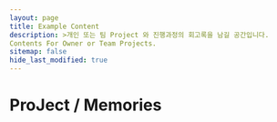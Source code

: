 ```yaml
---
layout: page
title: Example Content
description: >개인 또는 팀 Project 와 진행과정의 회고록을 남길 공간입니다.
Contents For Owner or Team Projects.
sitemap: false
hide_last_modified: true
---
```


# ProJect / Memories
